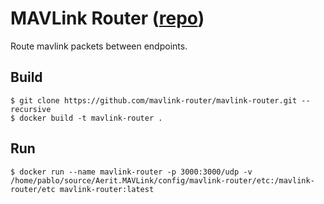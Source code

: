 # MAVLink Router ([repo](https://github.com/mavlink-router/mavlink-router))

Route mavlink packets between endpoints.

## Build
	
	$ git clone https://github.com/mavlink-router/mavlink-router.git --recursive
	$ docker build -t mavlink-router .

## Run

	$ docker run --name mavlink-router -p 3000:3000/udp -v /home/pablo/source/Aerit.MAVLink/config/mavlink-router/etc:/mavlink-router/etc mavlink-router:latest